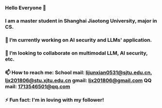 ### Hello Everyone 👋
### I am a master student in Shanghai Jiaotong University, major in CS.
### 🔭 I’m currently working on AI security and LLMs' application.
### 👯 I’m looking to collaborate on multimodal LLM, AI security, etc.
### 📫 How to reach me: School mail: lijunxian0531@sjtu.edu.cn, ljx201806@stu.xjtu.edu.cn gmail: ljx201806@gmail.com QQ mail: 1713546501@qq.com
### ⚡ Fun fact: I'm in loving with my follower!

<!--
**lijunxian111/lijunxian111** is a ✨ _special_ ✨ repository because its `README.md` (this file) appears on your GitHub profile.

Here are some ideas to get you started:

- 🔭 I’m currently working on ...
- 🌱 I’m currently learning ...
- 👯 I’m looking to collaborate on ...
- 🤔 I’m looking for help with ...
- 💬 Ask me about ...
- 📫 How to reach me: ...
- 😄 Pronouns: ...
- ⚡ Fun fact: ...
-->
